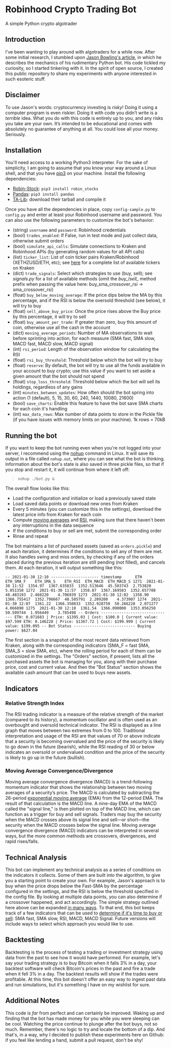 # Robinhood Crypto Trading Bot
A simple Python crypto algotrader 

## Introduction
I've been wanting to play around with algotraders for a while now. After some initial research, I stumbled upon [Jason Bowling's article](https://medium.com/swlh/a-full-crypto-trading-bot-in-python-aafba122bc4e), in which he describes the mechanics of his rudimentary Python bot. His code tickled my curiosity, so I started tinkering with it. In the spirit of open source, I created this public repository to share my experiments with anyone interested in such esoteric stuff.

## Disclaimer
To use Jason's words: cryptocurrency investing is *risky*! Doing it using a computer program is even riskier. Doing it with code you didn’t write is a _terrible_ idea. What you do with this code is entirely up to you, and any risks you take are your own. It’s intended to be educational and comes with absolutely no guarantee of anything at all. You could lose all your money. Seriously.

## Installation
You'll need access to a working Python3 interpreter. For the sake of simplicity, I am going to assume that you know your way around a Linux shell, and that you have [pip3](https://linuxize.com/post/how-to-install-pip-on-ubuntu-18.04/#installing-pip-for-python-3) on your machine. Install the following dependencies:
* [Robin-Stock](http://www.robin-stocks.com/en/latest/quickstart.html): `pip3 install robin_stocks`
* [Pandas](https://pandas.pydata.org/pandas-docs/stable/index.html): `pip3 install pandas`
* [TA-Lib](https://www.ta-lib.org/): download their tarball and compile it

Once you have all the dependencies in place, copy `config-sample.py` to `config.py` and enter at least your Robinhood username and password. You can also use the following parameters to customize the bot's behavior:
* (string) `username` and `password`: Robinhood credentials
* (bool) `trades_enabled`:  If False, run in test mode and just collect data, otherwise submit orders
* (bool) `simulate_api_calls`: Simulate connections to Kraken and Robinhood APIs (by generating random values for all API calls)
* (list) `ticker_list`: List of coin ticker pairs Kraken/Robinhood (XETHZUSD/ETH, etc); see [here](https://api.kraken.com/0/public/AssetPairs) for a complete list of available tickers on Kraken
* (dict) `trade_signals`: Select which strategies to use (buy, sell); see _signals.py_ for a list of available methods (omit the *buy_*/*sell_* method prefix when passing the value here: buy_sma_crossover_rsi -> sma_crossover_rsi)
* (float) `buy_below_moving_average`: If the price dips below the MA by this percentage, and if the RSI is below the oversold threshold (see below), it will try to buy
* (float) `sell_above_buy_price`: Once the price rises above the Buy price by this percentage, it will try to sell
* (float) `buy_amount_per_trade`: If greater than zero, buy this amount of coin, otherwise use all the cash in the account
* (dict) `moving_average_periods`: Number of MA observations to wait before sprinting into action, for each measure (SMA fast, SMA slow, MACD fast, MACD slow, MACD signal)
* (int) `rsi_period`: Length of the observation window for calculating the RSI
* (float) `rsi_buy_threshold`: Threshold below which the bot will try to buy
* (float) `reserve`: By default, the bot will try to use all the funds available in your account to buy crypto; use this value if you want to set aside a given amount that the bot should not spend
* (float) `stop_loss_threshold`: Threshold below which the bot will sell its holdings, regardless of any gains
* (int) `minutes_between_updates`: How often should the bot spring into action (1 (default), 5, 15, 30, 60, 240, 1440, 10080, 21600)
* (bool) `save_charts`: Enable this feature to have the bot save SMA charts for each coin it's handling
* (int) `max_data_rows`: Max number of data points to store in the Pickle file (if you have issues with memory limits on your machine). 1k rows = 70kB

## Running the bot
If you want to keep the bot running even when you're not logged into your server, I recommend using the [nohup](https://linuxize.com/post/linux-nohup-command/) command in Linux. It will save its output in a file called `nohup.out`, where you can see what the bot is thinking. Information about the bot's state is also saved in three pickle files, so that if you stop and restart it, it will continue from where it left off:

> `nohup ./bot.py &`

The overall flow looks like this:
* Load the configuration and initialize or load a previously saved state
* Load saved data points or download new ones from Kraken
* Every 5 minutes (you can customize this in the settings), download the latest price info from Kraken for each coin
* Compute [moving averages](https://www.investopedia.com/terms/m/movingaverage.asp) and [RSI](https://www.investopedia.com/terms/r/rsi.asp), making sure that there haven't been any interruptions in the data sequence
* If the conditions to buy or sell are met, submit the corresponding order
* Rinse and repeat

The bot maintains a list of purchased assets (saved as `orders.pickle`) and at each iteration, it determines if the conditions to sell any of them are met. It also handles swing and miss orders, by checking if any of the orders placed during the previous iteration are still pending (not filled), and cancels them. At each iteration, it will output something like this:

`-- 2021-01-30 12:10 ---------------------
             timestamp      ETH    ETH_SMA_F    ETH_SMA_S    ETH_RSI  ETH_MACD  ETH_MACD_S
1271  2021-01-30 11:52  1354.97  1367.635833  1352.513646  45.503743  2.753820    5.051358
1272  2021-01-30 11:57  1358.87  1367.169583  1352.657708  48.483193  2.468220    4.706939
1273  2021-01-30 12:02  1358.90  1366.755417  1352.796667  48.505791  2.209200    4.373907
1274  2021-01-30 12:07  1361.22  1366.350833  1352.928750  50.266228  2.071277    4.066890
1275  2021-01-30 12:10  1361.54  1366.090000  1353.056250  50.509744  1.956449    3.785498
-- Orders -------------------------------
ETH: 0.071683 | Price: $1395.03 | Cost: $100.0 | Current value: $97.599
ETH: 0.146228 | Price: $1367.72 | Cost: $199.999 | Current value: $199.095
-- Bot Status ---------------------------
Buying power: $627.04`

The first section is a snapshot of the most recent data retrieved from Kraken, along with the corresponding indicators (SMA_F = fast SMA, SMA_S = slow SMA, etc), where the rolling period for each of them can be customized in the settings. The "Orders" section, if present, lists all the purchased assets the bot is managing for you, along with their purchase price, cost and current value. And then the "Bot Status" section shows the available cash amount that can be used to buys new assets.

## Indicators
### Relative Strength Index
The RSI trading indicator is a measure of the relative strength of the market (compared to its history), a momentum oscillator and is often used as an overbought and oversold technical indicator. The RSI is displayed as a line graph that moves between two extremes from 0 to 100. Traditional interpretation and usage of the RSI are that values of 70 or above indicate that a security is becoming overvalued and the price of the security is likely to go down in the future (bearish), while the RSI reading of 30 or below indicates an oversold or undervalued condition and the price of the security is likely to go up in the future (bullish).

### Moving Average Convergence/Divergence
Moving average convergence divergence (MACD) is a trend-following momentum indicator that shows the relationship between two moving averages of a security’s price. The MACD is calculated by subtracting the 26-period [exponential moving average](https://www.investopedia.com/terms/e/ema.asp) (EMA) from the 12-period EMA. The result of that calculation is the MACD line. A nine-day EMA of the MACD called the "signal line," is then plotted on top of the MACD line, which can function as a trigger for buy and sell signals. Traders may buy the security when the MACD crosses above its signal line and sell—or short—the security when the MACD crosses below the signal line. Moving average convergence divergence (MACD) indicators can be interpreted in several ways, but the more common methods are crossovers, divergences, and rapid rises/falls.

## Technical Analysis
This bot can implement any technical analysis as a series of conditions on the indicators it collects. Some of them are built into the algorithm, to give you a starting point to create your own. For example, Jason's approach is to buy when the price drops below the Fast-SMA by the percentage configured in the settings, and the RSI is below the threshold specified in the config file. By looking at multiple data points, you can also determine if a crossover happened, and act accordingly. The simple strategy outlined here above can be expanded [in many ways](https://medium.com/mudrex/rsi-trading-strategy-with-20-sma-on-mudrex-a26bd2ac039b). To that end, this bot keeps track of a few indicators that can be used to [determine if it's time to buy or sell](https://towardsdatascience.com/algorithmic-trading-with-macd-and-python-fef3d013e9f3): SMA fast, SMA slow, RSI, MACD, MACD Signal. Future versions will include ways to select which approach you would like to use. 

## Backtesting
Backtesting is the process of testing a trading or investment strategy using data from the past to see how it would have performed. For example, let's say your trading strategy is to buy Bitcoin when it falls 3% in a day, your backtest software will check Bitcoin's prices in the past and fire a trade when it fell 3% in a day. The backtest results will show if the trades were profitable. At this time, this bot doesn't offer an easy way to ingest past data and run simulations, but it's something I have on my wishlist for sure.

## Additional Notes
This code is *far* from perfect and can certainly be improved. Waking up and finding that the bot has made money for you while you were sleeping can be cool. Watching the price continue to plunge after the bot buys, not so much. Remember, there's no logic to try and locate the bottom of a dip. And that's, in a way, why I decided to publish these experiments here on Github: if you feel like lending a hand, submit a pull request, don't be shy!

